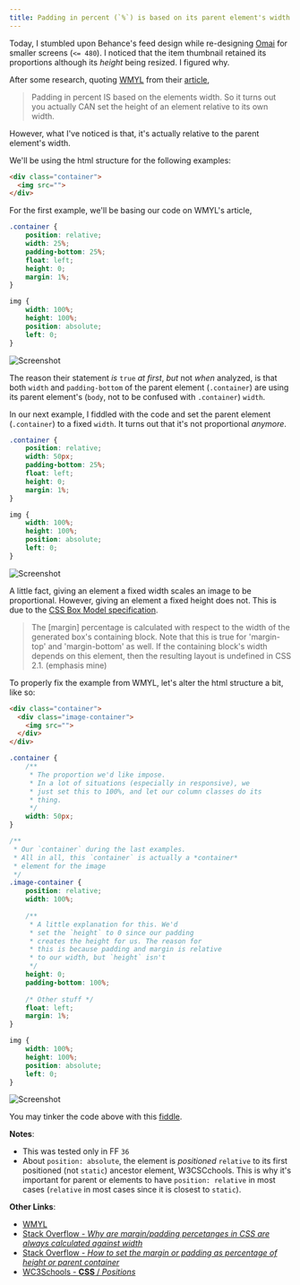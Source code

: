 ```yaml
---
title: Padding in percent (`%`) is based on its parent element's width
---
```


Today, I stumbled upon Behance's feed design while re-designing [Omai](https://github.com/srph/omai) for smaller screens (`<= 480`). I noticed that the item thumbnail retained its proportions although its *height* being resized. I figured why.

After some research, quoting [WMYL](http://www.wmyl.se) from their [article](http://www.wmyl.se/en/blog/proportional-scaling-responsive-boxes-using-just-css),

> Padding in percent IS based on the elements width. So it turns out you actually CAN set the height of an element relative to its own width.

However, what I've noticed is that, it's actually relative to the parent element's width.

We'll be using the html structure for the following examples:

```html
<div class="container">
  <img src="">
</div>
```

For the first example, we'll be basing our code on WMYL's article,

```css
.container {
    position: relative;
    width: 25%;
    padding-bottom: 25%;
    float: left;
    height: 0;
    margin: 1%;
}

img {
    width: 100%;
    height: 100%;
    position: absolute;
    left: 0;
}
```

![Screenshot](https://cloud.githubusercontent.com/assets/5093058/6642678/77eac708-c9e1-11e4-98e8-af3e348803c7.png)

The reason their statement *is* `true` *at first*, *but* not *when* analyzed, is that both `width` and `padding-bottom` of the parent element (`.container`) are using its parent element's (`body`, not to be confused with `.container`) `width`.

In our next example, I fiddled with the code and set the parent element (`.container`) to a fixed `width`. It turns out that it's not proportional *anymore*.

```css
.container {
    position: relative;
    width: 50px;
    padding-bottom: 25%;
    float: left;
    height: 0;
    margin: 1%;
}

img {
    width: 100%;
    height: 100%;
    position: absolute;
    left: 0;
}
```

![Screenshot](https://cloud.githubusercontent.com/assets/5093058/6642677/77e7668a-c9e1-11e4-8841-743621f07e34.png)

A little fact, giving an element a fixed width scales an image to be proportional. However, giving an element a fixed height does not. This is due to the [CSS Box Model specification](http://www.w3.org/TR/CSS2/box.html#margin-properties).

> The [margin] percentage is calculated with respect to the width of the generated box's containing block. Note that this is true for 'margin-top' and 'margin-bottom' as well. If the containing block's width depends on this element, then the resulting layout is undefined in CSS 2.1. (emphasis mine)

To properly fix the example from WMYL, let's alter the html structure a bit, like so:

```html
<div class="container">
  <div class="image-container">
    <img src="">
  </div>
</div>
```

```css
.container {
    /**
     * The proportion we'd like impose.
     * In a lot of situations (especially in responsive), we
     * just set this to 100%, and let our column classes do its
     * thing.
     */
    width: 50px;
}

/**
 * Our `container` during the last examples.
 * All in all, this `container` is actually a *container*
 * element for the image
 */
.image-container {
    position: relative;
    width: 100%;
    
    /**
     * A little explanation for this. We'd
     * set the `height` to 0 since our padding
     * creates the height for us. The reason for
     * this is because padding and margin is relative
     * to our width, but `height` isn't
     */
    height: 0;
    padding-bottom: 100%;
    
    /* Other stuff */
    float: left;
    margin: 1%;
}

img {
    width: 100%;
    height: 100%;
    position: absolute;
    left: 0;
}
```

![Screenshot](https://cloud.githubusercontent.com/assets/5093058/6643980/85f91ac0-c9eb-11e4-81b0-49492724ab06.png)

You may tinker the code above with this [fiddle](http://jsfiddle.net/srph/m6vpkzjh/).

**Notes**:
- This was tested only in FF `36`
- About `position: absolute`, the element is *positioned* `relative` to its first positioned (not `static`) ancestor element, W3CSCchools. This is why it's important for parent or elements to have `position: relative` in most cases (`relative` in most cases since it is closest to `static`).

**Other Links**:
- [WMYL](http://www.wmyl.se/en/blog/proportional-scaling-responsive-boxes-using-just-css)
- [Stack Overflow - *Why are margin/padding percetanges in CSS are always calculated against width*](http://stackoverflow.com/questions/11003911/why-are-margin-padding-percentages-in-css-always-calculated-against-width)
- [Stack Overflow - *How to set the margin or padding as percentage of height or parent container*](http://stackoverflow.com/questions/4982480/how-to-set-the-margin-or-padding-as-percentage-of-height-or-parent-container)
- [WC3Schools - **CSS** / *Positions*](http://www.w3schools.com/cssref/pr_class_position.asp)
